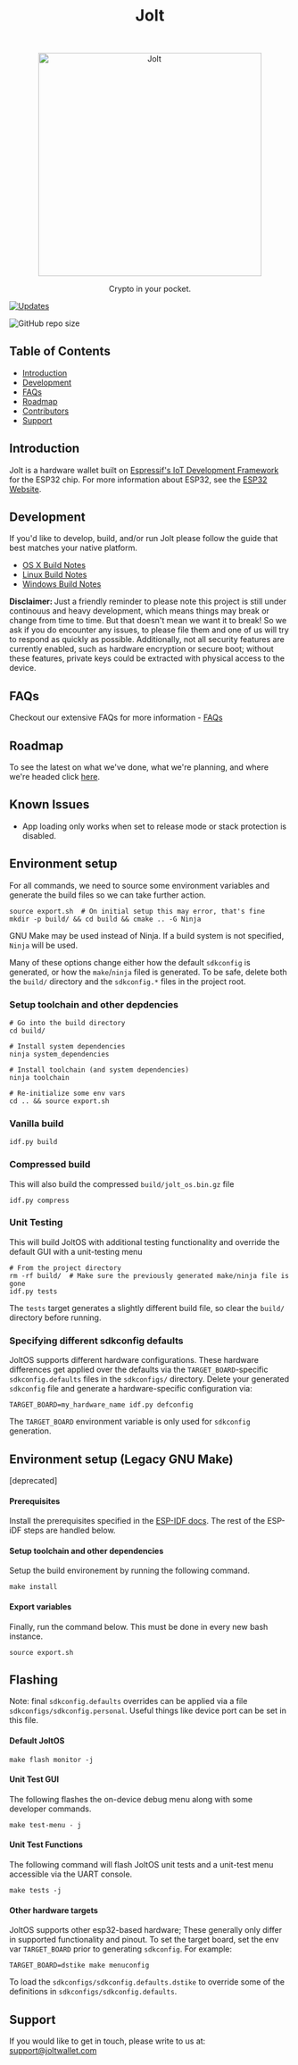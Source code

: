 <h1 align="center"> Jolt </h1> <br>
<p align="center">
  <a href="https://joltwallet.com/">
    <img alt="Jolt" title="Jolt" src="media/logo.png" width="400">
  </a>
</p>

<p align="center">
  Crypto in your pocket.
</p>

[![Updates](https://pyup.io/repos/github/joltwallet/jolt_wallet/shield.svg)](https://pyup.io/repos/github/joltwallet/jolt_wallet/)

![GitHub repo size](https://img.shields.io/github/repo-size/joltwallet/jolt_wallet)

## Table of Contents

- [Introduction](#introduction)
- [Development](#development)
- [FAQs](#faqs)
- [Roadmap](#roadmap)
- [Contributors](#contributors)
- [Support](#support)

## Introduction

Jolt is a hardware wallet built on [Espressif's IoT Development Framework](https://github.com/espressif/esp-idf) for the ESP32 chip. For
more information about ESP32, see the [ESP32 Website](https://www.espressif.com/en/products/hardware/esp32/overview).

## Development

If you'd like to develop, build, and/or run Jolt please follow the guide that best matches your native platform.

- [OS X Build Notes](docs/build-osx.md)
- [Linux Build Notes](docs/build-linux.md)
- [Windows Build Notes](docs/build-windows.md)

<b>Disclaimer: </b> Just a friendly reminder to please note this project is still under continouus and heavy development, which means things may break or change from time to time.  But that doesn't mean we want it to break! So we ask if you do encounter any issues, to please file them and one of us will try to respond as quickly as possible. Additionally, not all security features are currently enabled, such as hardware encryption or secure boot; without these features, private keys could be extracted with physical access to the device.

## FAQs

Checkout our extensive FAQs for more information - [FAQs](docs/faq.md)

## Roadmap

To see the latest on what we've done, what we're planning, and where we're headed click [here](docs/roadmap.md).

## Known Issues

* App loading only works when set to release mode or stack protection is disabled.


## Environment setup
For all commands, we need to source some environment variables and 
generate the build files so we can take further action.

```
source export.sh  # On initial setup this may error, that's fine
mkdir -p build/ && cd build && cmake .. -G Ninja
```

GNU Make may be used instead of Ninja.  If a build system is not specified,
`Ninja` will be used.

Many of these options change either how the default `sdkconfig` is generated,
or how the `make`/`ninja` filed is generated. To be safe, delete both the
`build/` directory and the `sdkconfig.*` files in the project root.


### Setup toolchain and other depdencies

```
# Go into the build directory
cd build/

# Install system dependencies
ninja system_dependencies

# Install toolchain (and system dependencies)
ninja toolchain

# Re-initialize some env vars
cd .. && source export.sh
```

### Vanilla build


```
idf.py build
```


### Compressed build

This will also build the compressed `build/jolt_os.bin.gz` file

```
idf.py compress
```


### Unit Testing

This will build JoltOS with additional testing functionality and override
the default GUI with a unit-testing menu

```
# From the project directory
rm -rf build/  # Make sure the previously generated make/ninja file is gone
idf.py tests
```

The `tests` target generates a slightly different build file, so clear
the `build/` directory before running.

### Specifying different sdkconfig defaults
JoltOS supports different hardware configurations. These hardware differences
get applied over the defaults via the `TARGET_BOARD`-specific `sdkconfig.defaults`
files in the `sdkconfigs/` directory. Delete your generated `sdkconfig` file
and generate a hardware-specific configuration via:

```
TARGET_BOARD=my_hardware_name idf.py defconfig
```

The `TARGET_BOARD` environment variable is only used for `sdkconfig` generation.

## Environment setup (Legacy GNU Make)
[deprecated]

#### Prerequisites
Install the prerequisites specified in the [ESP-IDF docs](https://docs.espressif.com/projects/esp-idf/en/latest/get-started/index.html#get-started-get-prerequisites). The rest of the ESP-iDF steps are handled below.

#### Setup toolchain and other dependencies
Setup the build environement by running the following command. 

```
make install
```

#### Export variables

Finally, run the command below. This must be done in every new bash instance.
```
source export.sh
```

## Flashing

Note: final `sdkconfig.defaults` overrides can be applied via a file 
`sdkconfigs/sdkconfig.personal`. Useful things like device port can be set in
this file.

#### Default JoltOS

```
make flash monitor -j
```

#### Unit Test GUI
The following flashes the on-device debug menu along with some developer commands.

```
make test-menu - j
```

#### Unit Test Functions
The following command will flash JoltOS unit tests and a unit-test menu accessible
via the UART console.

```
make tests -j
```

#### Other hardware targets
JoltOS supports other esp32-based hardware; These generally only differ in supported 
functionality and pinout. To set the target board, set the env var `TARGET_BOARD`
prior to generating `sdkconfig`. For example:
```
TARGET_BOARD=dstike make menuconfig
```
To load the `sdkconfigs/sdkconfig.defaults.dstike` to override some of the definitions in
`sdkconfigs/sdkconfig.defaults`.

## Support

If you would like to get in touch, please write to us at: [support@joltwallet.com](mailto:support@joltwallet.com)
